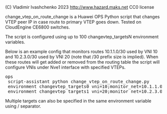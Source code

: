 (C) Vladimir Ivashchenko 2023 http://www.hazard.maks.net CC0 license

change_vtep_on_route_change is a Huawei OPS Python script that changes VTEP peer IP in case route to primary VTEP goes down. Tested on CloudEngine CE6800 switches.

The script is configured using up to 100 changevtep_targetsN environment variables. 

Below is an example config that monitors routes 10.1.1.0/30 used by VNI 10 and 10.2.3.0/30 used by VNI 20 (note that /30 prefix size is implied). When these routes will get added or removed from the routing table the script will configure VNIs under Nve1 interface with specified VTEPs.

<pre>
ops
 script-assistant python change_vtep_on_route_change.py
 environment changevtep_targets0 vni=10;monitor_net=10.1.1.0;add=10.1.1.1;remove=10.100.100.1
 environment changevtep_targets1 vni=20;monitor_net=10.2.3.0;add=10.2.3.1;remove=10.200.200.1
</pre>

Multiple targets can also be specified in the same environment variable using / separator.
